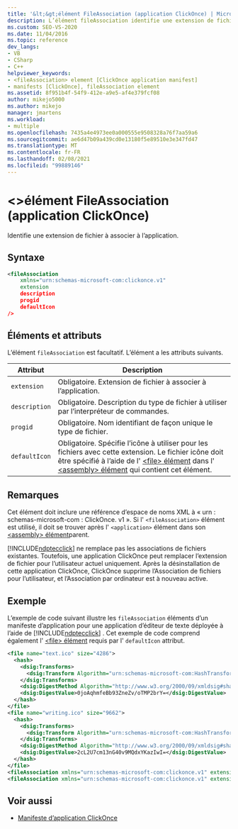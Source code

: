 ```yaml
---
title: '&lt;&gt;élément FileAssociation (application ClickOnce) | Microsoft Docs'
description: L’élément fileAssociation identifie une extension de fichier à associer à l’application. L’élément fileAssociation est facultatif.
ms.custom: SEO-VS-2020
ms.date: 11/04/2016
ms.topic: reference
dev_langs:
- VB
- CSharp
- C++
helpviewer_keywords:
- <fileAssociation> element [ClickOnce application manifest]
- manifests [ClickOnce], fileAssociation element
ms.assetid: 8f951b4f-54f9-412e-a9e5-af4e379fcf08
author: mikejo5000
ms.author: mikejo
manager: jmartens
ms.workload:
- multiple
ms.openlocfilehash: 7435a4e4973ee0a000555e9508328a76f7aa59a6
ms.sourcegitcommit: ae6d47b09a439cd0e13180f5e89510e3e347fd47
ms.translationtype: MT
ms.contentlocale: fr-FR
ms.lasthandoff: 02/08/2021
ms.locfileid: "99889146"
---
```

# <a name="ltfileassociationgt-element-clickonce-application"></a>&lt;&gt;élément FileAssociation (application ClickOnce)
Identifie une extension de fichier à associer à l’application.

## <a name="syntax"></a>Syntaxe

```xml
<fileAssociation
    xmlns="urn:schemas-microsoft-com:clickonce.v1"
    extension
    description
    progid
    defaultIcon
/>
```

## <a name="elements-and-attributes"></a>Éléments et attributs
 L’élément `fileAssociation` est facultatif. L’élément a les attributs suivants.

|Attribut|Description|
|---------------|-----------------|
|`extension`|Obligatoire. Extension de fichier à associer à l’application.|
|`description`|Obligatoire. Description du type de fichier à utiliser par l’interpréteur de commandes.|
|`progid`|Obligatoire. Nom identifiant de façon unique le type de fichier.|
|`defaultIcon`|Obligatoire. Spécifie l’icône à utiliser pour les fichiers avec cette extension. Le fichier icône doit être spécifié à l’aide de l' [ \<file> élément](../deployment/file-element-clickonce-application.md) dans l' [ \<assembly> élément](../deployment/assembly-element-clickonce-application.md) qui contient cet élément.|

## <a name="remarks"></a>Remarques
 Cet élément doit inclure une référence d’espace de noms XML à « urn : schemas-microsoft-com : ClickOnce. v1 ». Si l' `<fileAssociation>` élément est utilisé, il doit se trouver après l' `<application>` élément dans son [ \<assembly> élément](../deployment/assembly-element-clickonce-application.md)parent.

 [!INCLUDE[ndptecclick](../deployment/includes/ndptecclick_md.md)] ne remplace pas les associations de fichiers existantes. Toutefois, une application ClickOnce peut remplacer l’extension de fichier pour l’utilisateur actuel uniquement. Après la désinstallation de cette application ClickOnce, ClickOnce supprime l’Association de fichiers pour l’utilisateur, et l’Association par ordinateur est à nouveau active.

## <a name="example"></a>Exemple
 L’exemple de code suivant illustre les `fileAssociation` éléments d’un manifeste d’application pour une application d’éditeur de texte déployée à l’aide de [!INCLUDE[ndptecclick](../deployment/includes/ndptecclick_md.md)] . Cet exemple de code comprend également l' [ \<file> élément](../deployment/file-element-clickonce-application.md) requis par l' `defaultIcon` attribut.

```xml
<file name="text.ico" size="4286">
  <hash>
    <dsig:Transforms>
      <dsig:Transform Algorithm="urn:schemas-microsoft-com:HashTransforms.Identity" />
    </dsig:Transforms>
    <dsig:DigestMethod Algorithm="http://www.w3.org/2000/09/xmldsig#sha1" />
    <dsig:DigestValue>0joAqhmfeBb93ZneZv/oTMP2brY=</dsig:DigestValue>
  </hash>
</file>
<file name="writing.ico" size="9662">
  <hash>
    <dsig:Transforms>
      <dsig:Transform Algorithm="urn:schemas-microsoft-com:HashTransforms.Identity" />
    </dsig:Transforms>
    <dsig:DigestMethod Algorithm="http://www.w3.org/2000/09/xmldsig#sha1" />
    <dsig:DigestValue>2cL2U7cm13nG40v9MQdxYKazIwI=</dsig:DigestValue>
  </hash>
</file>
<fileAssociation xmlns="urn:schemas-microsoft-com:clickonce.v1" extension=".text" description="Text  Document (ClickOnce)" progid="Text.Document" defaultIcon="text.ico" />
<fileAssociation xmlns="urn:schemas-microsoft-com:clickonce.v1" extension=".writing" description="Writings (ClickOnce)" progid="Writing.Document" defaultIcon="writing.ico" />
```

## <a name="see-also"></a>Voir aussi
- [Manifeste d’application ClickOnce](../deployment/clickonce-application-manifest.md)